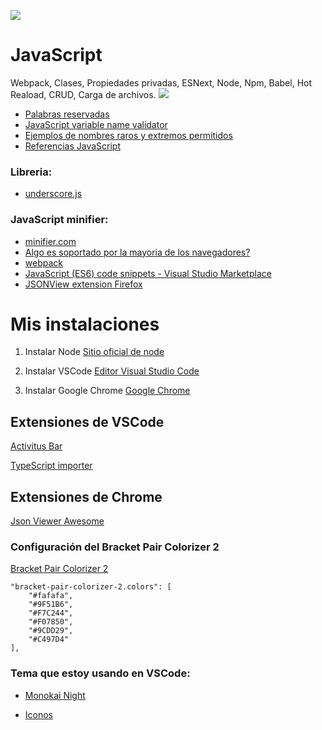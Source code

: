 ![](https://www.tutorialrepublic.com/lib/images/javascript-illustration.png)
# JavaScript
Webpack, Clases, Propiedades privadas, ESNext, Node, Npm, Babel, Hot Reaload, CRUD, Carga de archivos.
![](https://github.com/leandrocosmetomassini/JavaScript/blob/master/Carpetas/Capturas/1.png?raw=true)
* [Palabras reservadas](https://github.com/leandrocosmetomassini/JavaScript/blob/master/Carpetas/PDF/palabras%20reservadas.pdf.pdf)
* [JavaScript variable name validator](https://mothereff.in/js-variables#%E0%B2%A0%5f%E0%B2%A0)
* [Ejemplos de nombres raros y extremos permitidos](https://mathiasbynens.be/notes/javascript-identifiers)
* [Referencias JavaScript](https://developer.mozilla.org/es/docs/Web/JavaScript/Referencia/Objetos_globales/Object)  

### Libreria:  
* [underscore.js](https://underscorejs.org/)  

### JavaScript minifier:  
* [minifier.com](https://javascript-minifier.com/)  
* [Algo es soportado por la mayoria de los navegadores?](https://caniuse.com/#feat=mdn-javascript_classes_private_class_fields)
* [webpack](https://webpack.js.org/)
* [JavaScript (ES6) code snippets - Visual Studio Marketplace](https://github.com/leandrocosmetomassini/JavaScript/blob/master/Carpetas/PDF/JavaScript%20(ES6)%20code%20snippets%20-%20Visual%20Studio%20Marketplace.pdf)
* [JSONView extension Firefox](https://addons.mozilla.org/es/firefox/addon/jsonview/)  
  

# Mis instalaciones

1. Instalar Node
[Sitio oficial de node](https://nodejs.org/es/)

2. Instalar VSCode
[Editor Visual Studio Code](https://code.visualstudio.com/)

3. Instalar Google Chrome [Google Chrome](https://www.google.com.mx/intl/es-419/chrome/?brand=CHBD&gclid=Cj0KCQiAtrnuBRDXARIsABiN-7AAMm13Ae3KDIib46Laxfe6tzD_w4yvDdpq5XsPw1eNlOkZ_0-3x3IaAvLEEALw_wcB&gclsrc=aw.ds)

## Extensiones de VSCode

[Activitus Bar](https://marketplace.visualstudio.com/items?itemName=Gruntfuggly.activitusbar)

[TypeScript importer](https://marketplace.visualstudio.com/items?itemName=pmneo.tsimporter)

## Extensiones de Chrome

[Json Viewer Awesome](https://chrome.google.com/webstore/detail/json-viewer-pro/eifflpmocdbdmepbjaopkkhbfmdgijcc/related)

### Configuración del Bracket Pair Colorizer 2

[Bracket Pair Colorizer 2](https://marketplace.visualstudio.com/items?itemName=CoenraadS.bracket-pair-colorizer-2)
```
"bracket-pair-colorizer-2.colors": [
    "#fafafa",
    "#9F51B6",
    "#F7C244",
    "#F07850",
    "#9CDD29",
    "#C497D4"
],
```
### Tema que estoy usando en VSCode:

* [Monokai Night](https://marketplace.visualstudio.com/items?itemName=fabiospampinato.vscode-monokai-night)

* [Iconos](https://marketplace.visualstudio.com/items?itemName=PKief.material-icon-theme)
